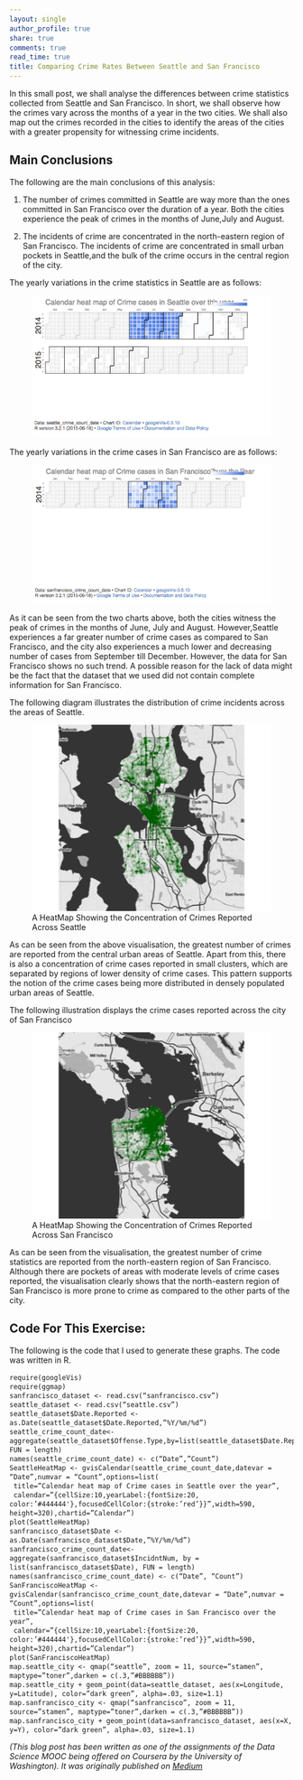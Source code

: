 ```yaml
---
layout: single 
author_profile: true
share: true 
comments: true
read_time: true
title: Comparing Crime Rates Between Seattle and San Francisco
---  
```


In this small post, we shall analyse the differences between crime statistics collected from Seattle and San Francisco. In short, we shall observe how the crimes vary across the months of a year in the two cities. We shall also map out the crimes recorded in the cities to identify the areas of the cities with a greater propensity for witnessing crime incidents.

## Main Conclusions

The following are the main conclusions of this analysis:

1. The number of crimes committed in Seattle are way more than the ones committed in San Francisco over the duration of a year. Both the cities experience the peak of crimes in the months of June,July and August. 

2. The incidents of crime are concentrated in the north-eastern region of San Francisco. The incidents of crime are concentrated in small urban pockets in Seattle,and the bulk of the crime occurs in the central region of the city. 

The yearly variations in the crime statistics in Seattle are as follows:

<figure>
  <img src="/images/heatmapseattle.png" alt="this is a placeholder image">
</figure> 

The yearly variations in the crime cases in San Francisco are as follows:

<figure>
  <img src="/images/heatmapsf.png" alt="this is a placeholder image">
</figure> 

As it can be seen from the two charts above, both the cities witness the peak of crimes in the months of June, July and August. However,Seattle experiences a far greater number of crime cases as compared to San Francisco, and the city also experiences a much lower and decreasing number of cases from September till December. However, the data for San Francisco shows no such trend. A possible reason for the lack of data might be the fact that the dataset that we used did not contain complete information for San Francisco.

The following diagram illustrates the distribution of crime incidents across the areas of Seattle.

<figure>
  <img src="/images/crimeincidentsseattle.png" alt="this is a placeholder image">
  <figcaption>A HeatMap Showing the Concentration of Crimes Reported Across Seattle
</figcaption>
</figure>  

As can be seen from the above visualisation, the greatest number of crimes are reported from the central urban areas of Seattle. Apart from this, there is also a concentration of crime cases reported in small clusters, which are separated by regions of lower density of crime cases. This pattern supports the notion of the crime cases being more distributed in densely populated urban areas of Seattle.

The following illustration displays the crime cases reported across the city of San Francisco

<figure>
  <img src="/images/crimeincidentssf.png" alt="this is a placeholder image">
  <figcaption>A HeatMap Showing the Concentration of Crimes Reported Across San Francisco
</figcaption>
</figure> 

As can be seen from the visualisation, the greatest number of crime statistics are reported from the north-eastern region of San Francisco. Although there are pockets of areas with moderate levels of crime cases reported, the visualisation clearly shows that the north-eastern region of San Francisco is more prone to crime as compared to the other parts of the city.

## Code For This Exercise:

The following is the code that I used to generate these graphs. The code was written in R.

```
require(googleVis)
require(ggmap)
sanfrancisco_dataset <- read.csv(“sanfrancisco.csv”)
seattle_dataset <- read.csv(“seattle.csv”)
seattle_dataset$Date.Reported <- as.Date(seattle_dataset$Date.Reported,”%Y/%m/%d”)
seattle_crime_count_date<-aggregate(seattle_dataset$Offense.Type,by=list(seattle_dataset$Date.Reported), FUN = length) 
names(seattle_crime_count_date) <- c(“Date”,”Count”)
SeattleHeatMap <- gvisCalendar(seattle_crime_count_date,datevar = “Date”,numvar = “Count”,options=list(
 title=”Calendar heat map of Crime cases in Seattle over the year”,
 calendar=”{cellSize:10,yearLabel:{fontSize:20, color:’#444444'},focusedCellColor:{stroke:’red’}}”,width=590, height=320),chartid=”Calendar”)
plot(SeattleHeatMap)
sanfrancisco_dataset$Date <- as.Date(sanfrancisco_dataset$Date,”%Y/%m/%d”)
sanfrancisco_crime_count_date<-aggregate(sanfrancisco_dataset$IncidntNum, by = list(sanfrancisco_dataset$Date), FUN = length) 
names(sanfrancisco_crime_count_date) <- c(“Date”, “Count”) 
SanFranciscoHeatMap <- gvisCalendar(sanfrancisco_crime_count_date,datevar = “Date”,numvar = “Count”,options=list(
 title=”Calendar heat map of Crime cases in San Francisco over the year”,
 calendar=”{cellSize:10,yearLabel:{fontSize:20, color:’#444444'},focusedCellColor:{stroke:’red’}}”,width=590, height=320),chartid=”Calendar”)
plot(SanFranciscoHeatMap)
map.seattle_city <- qmap(“seattle”, zoom = 11, source=”stamen”, maptype=”toner”,darken = c(.3,”#BBBBBB”)) 
map.seattle_city + geom_point(data=seattle_dataset, aes(x=Longitude, y=Latitude), color=”dark green”, alpha=.03, size=1.1)
map.sanfrancisco_city <- qmap(“sanfrancisco”, zoom = 11, source=”stamen”, maptype=”toner”,darken = c(.3,”#BBBBBB”)) 
map.sanfrancisco_city + geom_point(data=sanfrancisco_dataset, aes(x=X, y=Y), color=”dark green”, alpha=.03, size=1.1)
```
*(This blog post has been written as one of the assignments of the Data Science MOOC being offered on Coursera by the University of Washington).*
*It was originally published on [Medium](https://medium.com/@ottoman91/comparing-crime-rates-between-seattle-and-san-francisco-1a2cb634d846)*

